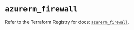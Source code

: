 # `azurerm_firewall`

Refer to the Terraform Registry for docs: [`azurerm_firewall`](https://registry.terraform.io/providers/hashicorp/azurerm/3.92.0/docs/resources/firewall).
